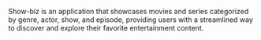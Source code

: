 Show-biz is an application that showcases movies and series categorized by genre, actor, show, and episode, providing users with a streamlined way to discover and explore their favorite entertainment content.
